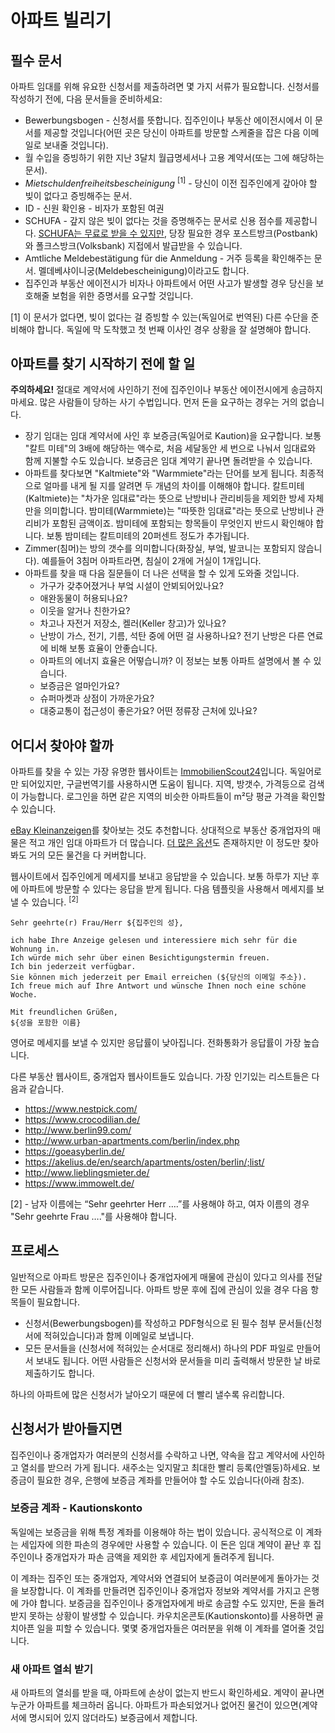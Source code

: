 # 아파트 빌리기

## 필수 문서

아파트 임대를 위해 유요한 신청서를 제출하려면 몇 가지 서류가 필요합니다. 신청서를 작성하기 전에, 다음 문서들을 준비하세요:
  - Bewerbungsbogen - 신청서를 뜻합니다. 집주인이나 부동산 에이전시에서 이 문서를 제공할 것입니다(어떤 곳은 당신이 아파트를 방문할 스케줄을 잡은 다음 이메일로 보내줄 것입니다).
  - 월 수입을 증빙하기 위한 지난 3달치 월급명세서나 고용 계약서(또는 그에 해당하는 문서).
  - *Mietschuldenfreiheitsbescheinigung* <sup>[1]</sup> - 당신이 이전 집주인에게 갚아야 할 빚이 없다고 증빙해주는 문서.
  - ID - 신원 확인용 - 비자가 포함된 여권
  - SCHUFA - 갚지 않은 빚이 없다는 것을 증명해주는 문서로 신용 점수를 제공합니다. [SCHUFA는 무료로 받을 수 있지만](http://allaboutberlin.com/guides/free-schufa-berlin), 당장 필요한 경우 포스트방크(Postbank)와 폴크스방크(Volksbank) 지접에서 발급받을 수 있습니다.
  - Amtliche Meldebestätigung für die Anmeldung - 거주 등록을 확인해주는 문서. 멜데베샤이니궁(Meldebescheinigung)이라고도 합니다.
  - 집주인과 부동산 에이전시가 비자나 아파트에서 어떤 사고가 발생할 경우 당신을 보호해줄 보험을 위한 증명서를 요구할 것입니다.

[1] 이 문서가 없다면, 빚이 없다는 걸 증빙할 수 있는(독일어로 번역된) 다른 수단을 준비해야 합니다. 독일에 막 도착했고 첫 번째 이사인 경우 상황을 잘 설명해야 합니다.

## 아파트를 찾기 시작하기 전에 할 일

**주의하세요!** 절대로 계약서에 사인하기 전에 집주인이나 부동산 에이전시에게 송금하지마세요. 많은 사람들이 당하는 사기 수법입니다. 먼저 돈을 요구하는 경우는 거의 없습니다.

  - 장기 임대는 임대 계약서에 사인 후 보증금(독일어로 Kaution)을 요구합니다. 보통 "칼트 미테"의 3배에 해당하는 액수로, 처음 세달동안 세 번으로 나눠서 임대료와 함께 지불할 수도 있습니다. 보증금은 임대 계약기 끝나면 돌려받을 수 있습니다.
  - 아파트를 찾다보면 "Kaltmiete"와 "Warmmiete"라는 단어를 보게 됩니다. 최종적으로 얼마를 내게 될 지를 알려면 두 개념의 차이를 이해해야 합니다. 칼트미테(Kaltmiete)는 "차가운 임대료"라는 뜻으로 난방비나 관리비등을 제외한 방세 자체만을 의미합니다. 밤미테(Warmmiete)는 "따뜻한 임대료"라는 뜻으로 난방비나 관리비가 포함된 금액이죠. 밤미테에 포함되는 항목들이 무엇인지 반드시 확인해야 합니다. 보통 밤미테는 칼트미테의 20퍼센트 정도가 추가됩니다.
  - Zimmer(침머)는 방의 갯수를 의미합니다(화장실, 부엌, 발코니는 포함되지 않습니다). 예를들어 3침머 아파트라면, 침실이 2개에 거실이 1개입니다.
  - 아파트를 찾을 때 다음 질문들이 더 나은 선택을 할 수 있게 도와줄 것입니다.
    - 가구가 갖추어졌거나 부엌 시설이 안뵈되어있나요?
    - 애완동물이 허용되나요?
    - 이웃을 알거나 친한가요?
    - 차고나 자전거 저장소, 켈러(Keller 창고)가 있나요?
    - 난방이 가스, 전기, 기름, 석탄 중에 어떤 걸 사용하나요? 전기 난방은 다른 연료에 비해 보통 효율이 안좋습니다.
    - 아파트의 에너지 효율은 어떻습니까? 이 정보는 보통 아파트 설명에서 볼 수 있습니다.
    - 보증금은 얼마인가요?
    - 슈퍼마켓과 상점이 가까운가요?
    - 대중교통이 접근성이 좋은가요? 어떤 정류장 근처에 있나요?

## 어디서 찾아야 할까

아파트를 찾을 수 있는 가장 유명한 웹사이트는 [ImmobilienScout24](https://www.immobilienscout24.de/)입니다. 독일어로만 되어있지만, 구글번역기를 사용하시면 도움이 됩니다. 지역, 방갯수, 가격등으로 검색이 가능합니다. 로그인을 하면 같은 지역의 비슷한 아파트들이 m²당 평균 가격을 확인할 수 있습니다.

[eBay Kleinanzeigen](https://www.ebay-kleinanzeigen.de/stadt/berlin/)를 찾아보는 것도 추천합니다. 상대적으로 부동산 중개업자의 매물은 적고 개인 임대 아파트가 더 많습니다. [더 많은 옵션](http://allaboutberlin.com/guides/find-a-flat-in-berlin)도 존재하지만 이 정도만 찾아봐도 거의 모든 물건을 다 커버합니다.

웹사이트에서 집주인에게 메세지를 보내고 응답받을 수 있습니다. 보통 하루가 지난 후에 아파트에 방문할 수 있다는 응답을 받게 됩니다. 다음 템플릿을 사용해서 메세지를 보낼 수 있습니다. <sup>[2]</sup>

```
Sehr geehrte(r) Frau/Herr ${집주인의 성},

ich habe Ihre Anzeige gelesen und interessiere mich sehr für die Wohnung in.
Ich würde mich sehr über einen Besichtigungstermin freuen.
Ich bin jederzeit verfügbar.
Sie können mich jederzeit per Email erreichen (${당신의 이메일 주소}).
Ich freue mich auf Ihre Antwort und wünsche Ihnen noch eine schöne Woche.

Mit freundlichen Grüßen,
${성을 포함한 이름}
```

영어로 메세지를 보낼 수 있지만 응답률이 낮아집니다. 전화통화가 응답률이 가장 높습니다.

다른 부동산 웹사이트, 중개업자 웹사이트들도 있습니다. 가장 인기있는 리스트들은 다음과 같습니다.

  - https://www.nestpick.com/
  - https://www.crocodilian.de/
  - http://www.berlin99.com/
  - http://www.urban-apartments.com/berlin/index.php
  - https://goeasyberlin.de/
  - https://akelius.de/en/search/apartments/osten/berlin/;list/
  - http://www.lieblingsmieter.de/
  - https://www.immowelt.de/

[2] - 남자 이름에는 “Sehr geehrter Herr ….”를 사용해야 하고, 여자 이름의 경우 "Sehr geehrte Frau …."를 사용해야 합니다.

## 프로세스

일반적으로 아파트 방문은 집주인이나 중개업자에게 매물에 관심이 있다고 의사를 전달한 모든 사람들과 함께 이루어집니다. 아파트 방문 후에 집에 관심이 있을 경우 다음 항목들이 필요합니다.

  - 신청서(Bewerbungsbogen)를 작성하고 PDF형식으로 된 필수 첨부 문서들(신청서에 적혀있습니다)과 함께 이메일로 보냅니다.
  - 모든 문서들을 (신청서에 적혀있는 순서대로 정리해서) 하나의 PDF 파일로 만들어서 보내도 됩니다. 어떤 사람들은 신청서와 문서들을 미리 출력해서 방문한 날 바로 제출하기도 합니다.

하나의 아파트에 많은 신청서가 날아오기 때문에 더 빨리 낼수록 유리합니다.

## 신청서가 받아들지면

집주인이나 중개업자가 여러분의 신청서를 수락하고 나면, 약속을 잡고 계약서에 사인하고 열쇠를 받으러 가게 됩니다. 새주소는 잊지말고 최대한 빨리 등록(안멜둥)하세요. 보증금이 필요한 경우, 은행에 보증금 계좌를 만들어야 할 수도 있습니다(아래 참조).

### 보증금 계좌 - Kautionskonto

독일에는 보증금을 위해 특정 계좌를 이용해야 하는 법이 있습니다. 공식적으로 이 계좌는 세입자에 의한 파손의 경우에만 사용할 수 있습니다. 이 돈은 임대 계약이 끝난 후 집주인이나 중개업자가 파손 금액을 제외한 후 세입자에게 돌려주게 됩니다.

이 계좌는 집주인 또는 중개업자, 계약서와 연결되어 보증금이 여러분에게 돌아가는 것을 보장합니다. 이 계좌를 만들려면 집주인이나 중개업자 정보와 계약서를 가지고 은행에 가야 합니다. 보증금을 집주인이나 중개업자에게 바로 송금할 수도 있지만, 돈을 돌려받지 못하는 상황이 발생할 수 있습니다. 카우치온콘토(Kautionskonto)를 사용하면 골치아픈 일을 피할 수 있습니다. 몇몇 중개업자들은 여러분을 위해 이 계좌를 열어줄 것입니다.

### 새 아파트 열쇠 받기

새 아파트의 열쇠를 받을 때, 아파트에 손상이 없는지 반드시 확인하세요. 계약이 끝나면 누군가 아파트를 체크하러 옵니다. 아파트가 파손되었거나 없어진 물건이 있으면(계약서에 명시되어 있지 않더라도) 보증금에서 제합니다.
